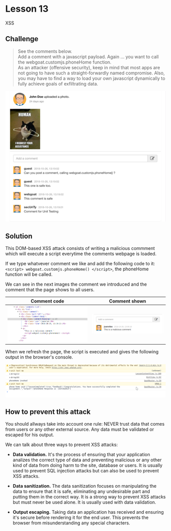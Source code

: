 # Lesson 13
XSS
## Challenge

> See the comments below.
\
> Add a comment with a javascript payload. Again …​ you want to call the webgoat.customjs.phoneHome function.\
> As an attacker (offensive security), keep in mind that most apps are not going to have such a straight-forwardly named compromise. Also, you may have to find a way to load your own javascript dynamically to fully achieve goals of exfiltrating data.

![Comments](../screenshots/activity.jpeg)

## Solution

This DOM-based XSS attack consists of writing a malicious commment which will execute a script everytime the comments webpage is loaded.

If we type whatvever comment we like and add the following code to it: `<script> webgoat.customjs.phoneHome() </script>`, the phoneHome function will be called.

We can see in the next images the comment we introduced and the comment that the page shows to all users.

Comment code | Comment shown
------------ | -------------
![Code](../screenshots/comment_html.png) | ![Comment](../screenshots/comment_screenshot.png)

When we refresh the page, the script is executed and gives the following output in the browser's console.

 ![Console](../screenshots/console.png)

## How to prevent this attack

You should allways take into account one rule: NEVER trust data that comes from users or any other external source. Any data must be validated or escaped for his output.

We can talk about three ways to prevent XSS attacks:

* __Data validation.__ It's the process of ensuring that your application analizes the correct type of data and preventing malicious or any other kind of data from doing harm to the site, database or users. It is usually used to prevent SQL injection attacks but can also be used to prevent XSS attacks.

* __Data sanitization.__ The data sanitization focuses on manipulating the data to ensure that it is safe, eliminating any undesirable part and putting them in the correct way. It is a strong way to prevent XSS attacks but must never be used alone. It is usually used with data validation.

* __Output escaping.__ Taking data an application has received and ensuring it's secure before rendering it for the end user. 
This prevents the browser from misunderstanding any special characters.


